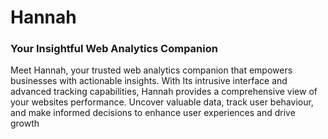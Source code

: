 # Hannah
### Your Insightful Web Analytics Companion

Meet Hannah, your trusted web analytics companion that empowers businesses with actionable insights.
With Its intrusive interface and advanced tracking capabilities, Hannah provides a comprehensive view of your websites performance.
Uncover valuable data, track user behaviour, and make informed decisions to enhance user experiences and drive growth
